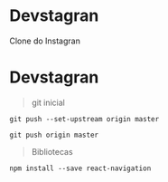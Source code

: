 # Devstagran
Clone do Instagran

# Devstagran

>git inicial 

    git push --set-upstream origin master

    git push origin master

>Bibliotecas

    npm install --save react-navigation
